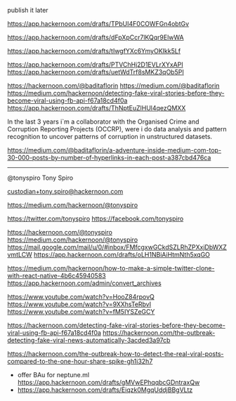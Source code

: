 
publish it later



https://app.hackernoon.com/drafts/TPbUI4F0COWFGn4obtGv


https://app.hackernoon.com/drafts/dFpXpCcr7lKQqr9ElwWA

https://app.hackernoon.com/drafts/tIwgfYXc6YmyOKIkk5Lf


https://app.hackernoon.com/drafts/PTVChHj2D1EVLrXYxAPI
https://app.hackernoon.com/drafts/uetWdTrf8sMKZ3qOb5PI


https://hackernoon.com/@baditaflorin
https://medium.com/@baditaflorin
https://medium.com/hackernoon/detecting-fake-viral-stories-before-they-become-viral-using-fb-api-f67a18cd4f0a
https://app.hackernoon.com/drafts/ThNptEuZlHUl4qezQMXX

In the last 3 years i`m a collaborator with the Organised Crime and Corruption Reporting Projects (OCCRP), 
were i do data analysis and pattern recognition to uncover patterns of corruption in unstructured datasets.


https://medium.com/@baditaflorin/a-adventure-inside-medium-com-top-30-000-posts-by-number-of-hyperlinks-in-each-post-a387cbd476ca

----






@tonyspiro
Tony Spiro


custodian+tony.spiro@hackernoon.com

https://medium.com/hackernoon/@tonyspiro

https://twitter.com/tonyspiro
https://facebook.com/tonyspiro

https://hackernoon.com/@tonyspiro
https://medium.com/hackernoon/@tonyspiro
https://mail.google.com/mail/u/0/#inbox/FMfcgxwGCkdSZLRhZPXxjDbWXZvmtLCW
https://app.hackernoon.com/drafts/oLH1NBiAiHtmNth5xqGO


https://medium.com/hackernoon/how-to-make-a-simple-twitter-clone-with-react-native-4b6c45940583
https://app.hackernoon.com/admin/convert_archives




https://www.youtube.com/watch?v=HooZ84rpovQ
https://www.youtube.com/watch?v=9XXhsTeRbvI
https://www.youtube.com/watch?v=fM5IYSZeGCY





https://hackernoon.com/detecting-fake-viral-stories-before-they-become-viral-using-fb-api-f67a18cd4f0a
https://hackernoon.com/the-outbreak-detecting-fake-viral-news-automatically-3acded3a97cb

https://hackernoon.com/the-outbreak-how-to-detect-the-real-viral-posts-compared-to-the-one-hour-share-spike-gh1i32h7



- offer BAu for neptune.ml https://app.hackernoon.com/drafts/gMVwEPhqqbcGDntraxQw
- https://app.hackernoon.com/drafts/Eiqzk0MgqUddjBBgVLtz

